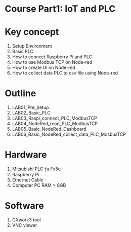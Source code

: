 # Course Part**1:** **IoT and PLC**

# **Key concept**
1. Setup Environment 
2. Basic PLC 
3. How to connect Raspberry Pi and PLC
4. How to use Modbus TCP on Node-red 
5. How to create UI on Node-red 
6. How to collect data PLC to csv file using Node-red

# **Outline**
1. LAB01_Pre_Setup
2. LAB02_Basic_PLC
3. LAB03_Raspi_connect_PLC_ModbusTCP
4. LAB04_NodeRed_read_PLC_ModbusTCP
5. LAB05_Basic_NodeRed_Dashboard 
6. LAB06_Basic_NodeRed_collect_data_PLC_MosbusTCP


# **Hardware**
1. Mitsubishi PLC รุ่น Fx5u 
2. Raspberry Pi 
3. Ethernet Cable
4. Computer PC RAM > 8GB


# **Software**
1. GXwork3 tool
2. VNC viewer

